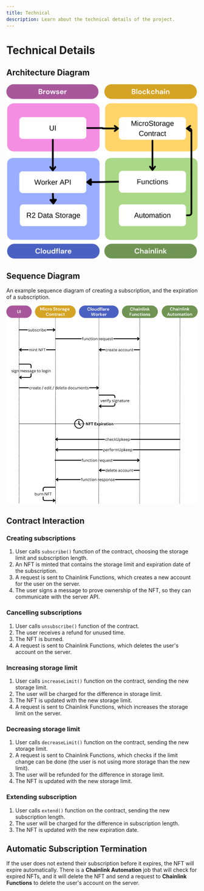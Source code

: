 ```yaml
---
title: Technical
description: Learn about the technical details of the project.
---
```


# Technical Details

## Architecture Diagram

![Architecture Diagram](../../../assets/arch.png)

## Sequence Diagram

An example sequence diagram of creating a subscription, and the expiration of a subscription.

![Sequence Diagram](../../../assets/seq.png)

## Contract Interaction

### Creating subscriptions

1. User calls `subscribe()` function of the contract, choosing the storage limit and subscription length.
2. An NFT is minted that contains the storage limit and expiration date of the subscription.
3. A request is sent to Chainlink Functions, which creates a new account for the user on the server.
4. The user signs a message to prove ownership of the NFT, so they can communicate with the server API.

### Cancelling subscriptions

1. User calls `unsubscribe()` function of the contract.
2. The user receives a refund for unused time.
3. The NFT is burned.
4. A request is sent to Chainlink Functions, which deletes the user's account on the server.

### Increasing storage limit

1. User calls `increaseLimit()` function on the contract, sending the new storage limit.
2. The user will be charged for the difference in storage limit.
3. The NFT is updated with the new storage limit.
4. A request is sent to Chainlink Functions, which increases the storage limit on the server.

### Decreasing storage limit

1. User calls `decreaseLimit()` function on the contract, sending the new storage limit.
2. A request is sent to Chainlink Functions, which checks if the limit change can be done (the user is not using more storage than the new limit).
3. The user will be refunded for the difference in storage limit.
4. The NFT is updated with the new storage limit.

### Extending subscription

1. User calls `extend()` function on the contract, sending the new subscription length.
2. The user will be charged for the difference in subscription length.
3. The NFT is updated with the new expiration date.

## Automatic Subscription Termination

If the user does not extend their subscription before it expires, the NFT will expire automatically. There is a **Chainlink Automation** job that will check for expired NFTs, and it will delete the NFT and send a request to **Chainlink Functions** to delete the user's account on the server.

